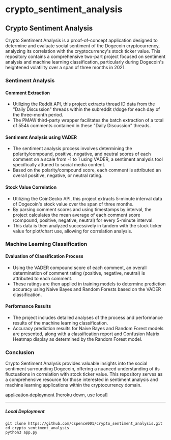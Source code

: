 # crypto_sentiment_analysis

<h2>Crypto Sentiment Analysis</h2>
Crypto Sentiment Analysis is a proof-of-concept application designed to determine and evaluate social sentiment of the Dogecoin cryptocurrency, analyzing its correlation with the cryptocurrency's stock ticker value. This repository contains a comprehensive two-part project focused on sentiment analysis and machine learning classification, particularly during Dogecoin's heightened volatility over a span of three months in 2021.

<h3>Sentiment Analysis</h3>
<h4>Comment Extraction</h4>
<ul>
  <li>Utilizing the Reddit API, this project extracts thread ID data from the "Daily Discussion" threads within the subreddit r/doge for each day of the three-month period.</li>
  <li>The PMAW third-party wrapper facilitates the batch extraction of a total of 554k comments contained in these "Daily Discussion" threads.</li>
</ul>
<h4>Sentiment Analysis using VADER</h4>
<ul>
  <li>The sentiment analysis process involves determining the polarity/compound, positive, negative, and neutral scores of each comment on a scale from -1 to 1 using VADER, a sentiment analysis tool specifically attuned to social media content.</li>
<li>Based on the polarity/compound score, each comment is attributed an overall positive, negative, or neutral rating.</li>
</ul>
<h4>Stock Value Correlation</h4>
<ul>
  <li>Utilizing the CoinGecko API, this project extracts 5-minute interval data of Dogecoin's stock value over the span of three months.</li>
  <li>By parsing comment scores and using timestamps by interval, the project calculates the mean average of each comment score (compound, positive, negative, neutral) for every 5-minute interval.</li>
<li>This data is then analyzed successively in tandem with the stock ticker value for plot/chart use, allowing for correlation analysis.</li>
</ul>
<h3>Machine Learning Classification</h3>
<h4>Evaluation of Classification Process</h4>
<ul>
  <li>Using the VADER compound score of each comment, an overall determination of comment rating (positive, negative, neutral) is attributed to each comment.</li>
  <li>These ratings are then applied in training models to determine prediction accuracy using Naive Bayes and Random Forests based on the VADER classification.</li>
</ul>

<h4>Performance Results</h4>
<ul>
    <li>The project includes detailed analyses of the process and performance results of the machine learning classification.</li>
    <li>Accuracy prediction results for Naive Bayes and Random Forest models are presented, along with a classification report and Confusion Matrix Heatmap display as determined by the Random Forest model.</li>
</ul>

<h3>Conclusion</h3>

Crypto Sentiment Analysis provides valuable insights into the social sentiment surrounding Dogecoin, offering a nuanced understanding of its fluctuations in correlation with stock ticker value. This repository serves as a comprehensive resource for those interested in sentiment analysis and machine learning applications within the cryptocurrency domain.

<a href="https://crypto-sentiment-analysis.herokuapp.com/">~~application deployment~~</a> [heroku down, use local]

---
<h5>Local Deployment</h5>

```
git clone https://github.com/cspence001/crypto_sentiment_analysis.git
cd crypto_sentiment_analysis
python3 app.py
```

